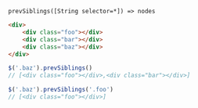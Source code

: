     prevSiblings([String selector=*]) => nodes

~~~html
<div>
    <div class="foo"></div>
    <div class="bar"></div>
    <div class="baz"></div>
</div>
~~~

~~~js
$('.baz').prevSiblings()
// [<div class="foo"></div>,<div class="bar"></div>]

$('.baz').prevSiblings('.foo')
// [<div class="foo"></div>]
~~~